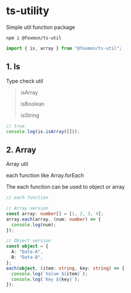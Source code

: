 # ts-utility

Simple util function package

```
npm i @foxmon/ts-util
```

```typescript
import { is, array } from "@foxmon/ts-util";
```

## 1. Is

Type check util

> isArray
>
> isBoolean
>
> isString

```typescript
// true
console.log(is.isArray([]));
```

## 2. Array

Array util

each function like Array.forEach

The each function can be used to object or array

```typescript
// each function

// Array version
const array: number[] = [1, 2, 3, 4];
array.each(array, (num: number) => {
  console.log(num);
});

// Object version
const object = {
  A: "Data-A",
  B: "Data-B",
};
each(object, (item: string, key: string) => {
  console.log(`Value ${item}`);
  console.log(`Key ${key}`);
});
```

